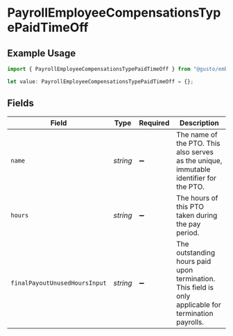 # PayrollEmployeeCompensationsTypePaidTimeOff

## Example Usage

```typescript
import { PayrollEmployeeCompensationsTypePaidTimeOff } from "@gusto/embedded-api/models/components";

let value: PayrollEmployeeCompensationsTypePaidTimeOff = {};
```

## Fields

| Field                                                                                                | Type                                                                                                 | Required                                                                                             | Description                                                                                          |
| ---------------------------------------------------------------------------------------------------- | ---------------------------------------------------------------------------------------------------- | ---------------------------------------------------------------------------------------------------- | ---------------------------------------------------------------------------------------------------- |
| `name`                                                                                               | *string*                                                                                             | :heavy_minus_sign:                                                                                   | The name of the PTO. This also serves as the unique, immutable identifier for the PTO.               |
| `hours`                                                                                              | *string*                                                                                             | :heavy_minus_sign:                                                                                   | The hours of this PTO taken during the pay period.                                                   |
| `finalPayoutUnusedHoursInput`                                                                        | *string*                                                                                             | :heavy_minus_sign:                                                                                   | The outstanding hours paid upon termination. This field is only applicable for termination payrolls. |